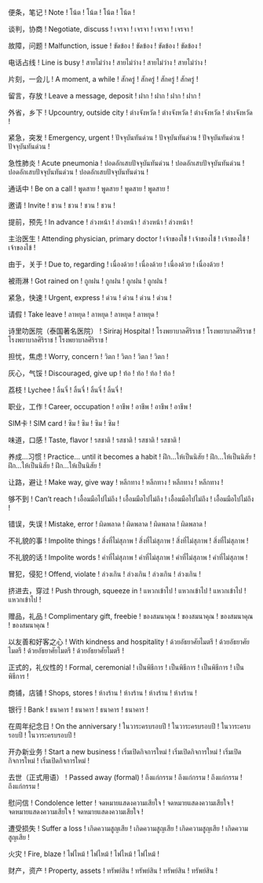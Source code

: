 便条，笔记	!	Note	!	โน้ต	!	โน้ต	!	โน้ต	!	โน้ต	!

谈判，协商	!	Negotiate, discuss	!	เจรจา	!	เจรจา	!	เจรจา	!	เจรจา	!

故障，问题	!	Malfunction, issue	!	ขัดข้อง	!	ขัดข้อง	!	ขัดข้อง	!	ขัดข้อง	!

电话占线	!	Line is busy	!	สายไม่ว่าง	!	สายไม่ว่าง	!	สายไม่ว่าง	!	สายไม่ว่าง	!

片刻，一会儿	!	A moment, a while	!	สักครู่	!	สักครู่	!	สักครู่	!	สักครู่	!

留言，存放	!	Leave a message, deposit	!	ฝาก	!	ฝาก	!	ฝาก	!	ฝาก	!

外省，乡下	!	Upcountry, outside city	!	ต่างจังหวัด	!	ต่างจังหวัด	!	ต่างจังหวัด	!	ต่างจังหวัด	!

紧急，突发	!	Emergency, urgent	!	ปัจจุบันทันด่วน	!	ปัจจุบันทันด่วน	!	ปัจจุบันทันด่วน	!	ปัจจุบันทันด่วน	!

急性肺炎	!	Acute pneumonia	!	ปอดอักเสบปัจจุบันทันด่วน	!	ปอดอักเสบปัจจุบันทันด่วน	!	ปอดอักเสบปัจจุบันทันด่วน	!	ปอดอักเสบปัจจุบันทันด่วน	!

通话中	!	Be on a call	!	พูดสาย	!	พูดสาย	!	พูดสาย	!	พูดสาย	!

邀请	!	Invite	!	ชวน	!	ชวน	!	ชวน	!	ชวน	!

提前，预先	!	In advance	!	ล่วงหน้า	!	ล่วงหน้า	!	ล่วงหน้า	!	ล่วงหน้า	!

主治医生	!	Attending physician, primary doctor	!	เจ้าของไข้	!	เจ้าของไข้	!	เจ้าของไข้	!	เจ้าของไข้	!

由于，关于	!	Due to, regarding	!	เนื่องด้วย	!	เนื่องด้วย	!	เนื่องด้วย	!	เนื่องด้วย	!

被雨淋	!	Got rained on	!	ถูกฝน	!	ถูกฝน	!	ถูกฝน	!	ถูกฝน	!

紧急，快速	!	Urgent, express	!	ด่วน	!	ด่วน	!	ด่วน	!	ด่วน	!

请假	!	Take leave	!	ลาหยุด	!	ลาหยุด	!	ลาหยุด	!	ลาหยุด	!

诗里叻医院（泰国著名医院）	!	Siriraj Hospital	!	โรงพยาบาลศีริราช	!	โรงพยาบาลศีริราช	!	โรงพยาบาลศีริราช	!	โรงพยาบาลศีริราช	!

担忧，焦虑	!	Worry, concern	!	วิตก	!	วิตก	!	วิตก	!	วิตก	!

灰心，气馁	!	Discouraged, give up	!	ท้อ	!	ท้อ	!	ท้อ	!	ท้อ	!

荔枝	!	Lychee	!	ลิ้นจี่	!	ลิ้นจี่	!	ลิ้นจี่	!	ลิ้นจี่	!

职业，工作	!	Career, occupation	!	อาชีพ	!	อาชีพ	!	อาชีพ	!	อาชีพ	!

SIM卡	!	SIM card	!	ซิม	!	ซิม	!	ซิม	!	ซิม	!

味道，口感	!	Taste, flavor	!	รสชาติ	!	รสชาติ	!	รสชาติ	!	รสชาติ	!

养成…习惯	!	Practice… until it becomes a habit	!	ฝึก…ให้เป็นนิสัย	!	ฝึก…ให้เป็นนิสัย	!	ฝึก…ให้เป็นนิสัย	!	ฝึก…ให้เป็นนิสัย	!

让路，避让	!	Make way, give way	!	หลีกทาง	!	หลีกทาง	!	หลีกทาง	!	หลีกทาง	!

够不到	!	Can’t reach	!	เอื้อมมือไปไม่ถึง	!	เอื้อมมือไปไม่ถึง	!	เอื้อมมือไปไม่ถึง	!	เอื้อมมือไปไม่ถึง	!

错误，失误	!	Mistake, error	!	ผิดพลาด	!	ผิดพลาด	!	ผิดพลาด	!	ผิดพลาด	!

不礼貌的事	!	Impolite things	!	สิ่งที่ไม่สุภาพ	!	สิ่งที่ไม่สุภาพ	!	สิ่งที่ไม่สุภาพ	!	สิ่งที่ไม่สุภาพ	!

不礼貌的话	!	Impolite words	!	คําที่ไม่สุภาพ	!	คําที่ไม่สุภาพ	!	คําที่ไม่สุภาพ	!	คําที่ไม่สุภาพ	!

冒犯，侵犯	!	Offend, violate	!	ล่วงเกิน	!	ล่วงเกิน	!	ล่วงเกิน	!	ล่วงเกิน	!

挤进去，穿过	!	Push through, squeeze in	!	แหวกเข้าไป	!	แหวกเข้าไป	!	แหวกเข้าไป	!	แหวกเข้าไป	!

赠品，礼品	!	Complimentary gift, freebie	!	ของสมนาคุณ	!	ของสมนาคุณ	!	ของสมนาคุณ	!	ของสมนาคุณ	!

以友善和好客之心	!	With kindness and hospitality	!	ด้วยอัธยาศัยไมตรี	!	ด้วยอัธยาศัยไมตรี	!	ด้วยอัธยาศัยไมตรี	!	ด้วยอัธยาศัยไมตรี	!

正式的，礼仪性的	!	Formal, ceremonial	!	เป็นพิธีการ	!	เป็นพิธีการ	!	เป็นพิธีการ	!	เป็นพิธีการ	!

商铺，店铺	!	Shops, stores	!	ห้างร้าน	!	ห้างร้าน	!	ห้างร้าน	!	ห้างร้าน	!

银行	!	Bank	!	ธนาคาร	!	ธนาคาร	!	ธนาคาร	!	ธนาคาร	!

在周年纪念日	!	On the anniversary	!	ในวาระครบรอบปี	!	ในวาระครบรอบปี	!	ในวาระครบรอบปี	!	ในวาระครบรอบปี	!

开办新业务	!	Start a new business	!	เริ่มเปิดกิจการใหม่	!	เริ่มเปิดกิจการใหม่	!	เริ่มเปิดกิจการใหม่	!	เริ่มเปิดกิจการใหม่	!

去世（正式用语）	!	Passed away (formal)	!	ถึงแก่กรรม	!	ถึงแก่กรรม	!	ถึงแก่กรรม	!	ถึงแก่กรรม	!

慰问信	!	Condolence letter	!	จดหมายแสดงความเสียใจ	!	จดหมายแสดงความเสียใจ	!	จดหมายแสดงความเสียใจ	!	จดหมายแสดงความเสียใจ	!

遭受损失	!	Suffer a loss	!	เกิดความสูญเสีย	!	เกิดความสูญเสีย	!	เกิดความสูญเสีย	!	เกิดความสูญเสีย	!

火灾	!	Fire, blaze	!	ไฟไหม้	!	ไฟไหม้	!	ไฟไหม้	!	ไฟไหม้	!

财产，资产	!	Property, assets	!	ทรัพย์สิน	!	ทรัพย์สิน	!	ทรัพย์สิน	!	ทรัพย์สิน	!
